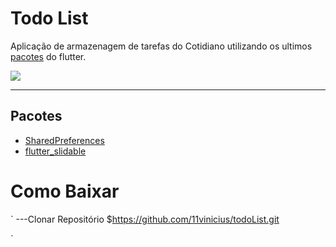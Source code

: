 # Todo List
Aplicação de armazenagem de tarefas do Cotidiano utilizando os ultimos [pacotes](#pacotes) do flutter.

<img src="https://ik.imagekit.io/b6zkufswuz/todo_flutter_LZvAPSzt6.PNG?ik-sdk-version=javascript-1.4.3&updatedAt=1644245900554">

----
## Pacotes
* [SharedPreferences](https://github.com/mitchtabian/SharedPreferences)
* [flutter_slidable](https://github.com/letsar/flutter_slidable)

# Como Baixar
`
---Clonar Repositório
 $https://github.com/11vinicius/todoList.git


`

